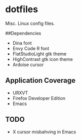 # dotfiles

Misc. Linux config files.

##Dependencies

* Dina font
* Envy Code R font
* FlatStudioLight gtk theme
* HighContrast gtk icon theme
* Ardoise cursor

## Application Coverage

* URXVT
* Firefox Developer Edition
* Emacs

## TODO

* X cursor misbahving in Emacs